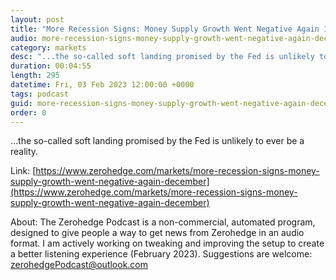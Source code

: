 ```yaml
---
layout: post
title: "More Recession Signs: Money Supply Growth Went Negative Again In December"
audio: more-recession-signs-money-supply-growth-went-negative-again-december-1
category: markets
desc: "...the so-called soft landing promised by the Fed is unlikely to ever be a reality."
duration: 00:04:55
length: 295
datetime: Fri, 03 Feb 2023 12:00:00 +0000
tags: podcast
guid: more-recession-signs-money-supply-growth-went-negative-again-december-0
order: 0
---
```

...the so-called soft landing promised by the Fed is unlikely to ever be a reality.

Link: [https://www.zerohedge.com/markets/more-recession-signs-money-supply-growth-went-negative-again-december](https://www.zerohedge.com/markets/more-recession-signs-money-supply-growth-went-negative-again-december)

About: The Zerohedge Podcast is a non-commercial, automated program, designed to give people a way to get news from Zerohedge in an audio format.  I am actively working on tweaking and improving the setup to create a better listening experience (February 2023).  Suggestions are welcome: [zerohedgePodcast@outlook.com](mailto:zerohedgePodcast@outlook.com)
